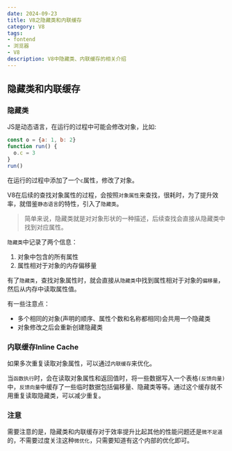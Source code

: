 ```yaml
---
date: 2024-09-23
title: V8之隐藏类和内联缓存
category: V8
tags:
- fontend
- 浏览器
- V8
description: V8中隐藏类、内联缓存的相关介绍
---
```

## 隐藏类和内联缓存

### 隐藏类

JS是动态语言，在运行的过程中可能会修改对象，比如:

```js
const o = {a: 1, b: 2}
function run() {
  o.c = 3
}
run()
```
在运行的过程中添加了一个`c`属性，修改了对象。

V8在后续的查找对象属性的过程，会按照`对象属性`来查找，很耗时，为了提升效率，就借鉴`静态语言`的特性，引入了`隐藏类`。

> 简单来说，隐藏类就是对对象形状的一种描述，后续查找会直接从隐藏类中找到对应属性。

`隐藏类`中记录了两个信息：

1. 对象中包含的所有属性
2. 属性相对于对象的内存偏移量

有了`隐藏类`，查找对象属性时，就会直接从`隐藏类`中找到属性相对于对象的`偏移量`，然后从内存中读取属性值。

有一些注意点：

- 多个相同的对象(声明的顺序、属性个数和名称都相同)会共用一个隐藏类
- 对象修改之后会重新创建隐藏类

### 内联缓存Inline Cache

如果多次重复读取对象属性，可以通过`内联缓存`来优化。

当`函数执行`时，会在读取对象属性和返回值时，将一些数据写入一个表格`(反馈向量)`中，`反馈向量`中缓存了一些临时数据包括偏移量、隐藏类等等。通过这个缓存就不用重复读取隐藏类，可以减少重复。

### 注意

需要注意的是，隐藏类和内联缓存对于效率提升比起其他的性能问题还是`微不足道`的，不需要过度关注这种`微优化`，只需要知道有这个内部的优化即可。
